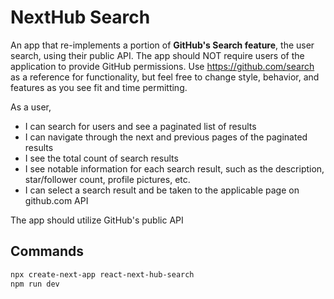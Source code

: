 # NextHub Search

An app that re-implements a portion of **GitHub's Search feature**, the user search, using their public API.
The app should NOT require users of the application to provide GitHub permissions.
Use <https://github.com/search> as a reference for functionality, but feel free to change style, behavior, and features as
you see fit and time permitting.

As a user,

- I can search for users and see a paginated list of results
- I can navigate through the next and previous pages of the paginated results
- I see the total count of search results
- I see notable information for each search result, such as the description, star/follower count, profile pictures, etc.
- I can select a search result and be taken to the applicable page on github.com API

The app should utilize GitHub's public API

## Commands

```sh
npx create-next-app react-next-hub-search
npm run dev
```
